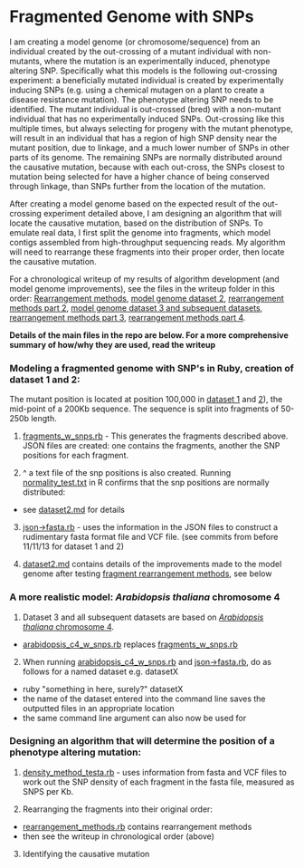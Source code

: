 Fragmented Genome with SNPs
===========================

I am creating a model genome (or chromosome/sequence) from an individual created by the out-crossing of a mutant individual with non-mutants, where the mutation is an experimentally induced, phenotype altering SNP. Specifically what this models is the following out-crossing experiment: a beneficially mutated individual is created by experimentally inducing SNPs (e.g. using a chemical mutagen on a plant to create a disease resistance mutation). The phenotype altering SNP needs to be identified. The mutant individual is out-crossed (bred) with a non-mutant individual that has no experimentally induced SNPs. Out-crossing like this multiple times, but always selecting for progeny with the mutant phenotype, will result in an individual that has a region of high SNP density near the mutant position, due to linkage, and a much lower number of SNPs in other parts of its genome. The remaining SNPs are normally distributed around the causative mutation, because with each out-cross, the SNPs closest to mutation being selected for have a higher chance of being conserved through linkage, than SNPs further from the location of the mutation.

After creating a model genome based on the expected result of the out-crossing experiment detailed above, I am designing an algorithm that will locate the causative mutation, based on the distribution of SNPs. To emulate real data, I first split the genome into fragments, which model contigs assembled from high-throughput sequencing reads. My algorithm will need to rearrange these fragments into their proper order, then locate the causative mutation.

For a chronological writeup of my results of algorithm development (and model genome improvements), see the files in the writeup folder in this order: [Rearrangement methods](https://github.com/edwardchalstrey1/fragmented_genome_with_snps/blob/master/writeup/rearrangement_methods.md), [model genome dataset 2](https://github.com/edwardchalstrey1/fragmented_genome_with_snps/blob/master/writeup/dataset2.md), [rearrangement methods part 2](https://github.com/edwardchalstrey1/fragmented_genome_with_snps/blob/master/writeup/p2_rearrangement_methods.md), [model genome dataset 3 and subsequent datasets](https://github.com/edwardchalstrey1/fragmented_genome_with_snps/blob/master/writeup/arabidopsis_chromosome4.md), [rearrangement methods part 3](https://github.com/edwardchalstrey1/fragmented_genome_with_snps/blob/master/writeup/p3_rearrangement_methods.md), [rearrangement methods part 4](https://github.com/edwardchalstrey1/fragmented_genome_with_snps/blob/master/writeup/p4_rearrangement_methods.md).

**Details of the main files in the repo are below. For a more comprehensive summary of how/why they are used, read the writeup**

### Modeling a fragmented genome with SNP's in Ruby, creation of dataset 1 and 2:

The mutant position is located at position 100,000 in [dataset 1](https://github.com/edwardchalstrey1/fragmented_genome_with_snps/tree/master/fasta_vcf) and [2](https://github.com/edwardchalstrey1/fragmented_genome_with_snps/tree/master/fasta_vcf_d2)), the mid-point of a 200Kb sequence. The sequence is split into fragments of 50-250b length.

1. [fragments_w_snps.rb](https://github.com/edwardchalstrey1/fragmented_genome_with_snps/blob/master/fragments_w_snps.rb) - This generates the fragments described above. JSON files are created: one contains the fragments, another the SNP positions for each fragment.

2. ^ a text file of the snp positions is also created. Running [normality_test.txt](https://github.com/edwardchalstrey1/fragmented_genome_with_snps/blob/master/normality_test.txt) in R confirms that the snp positions are normally distributed:
 - see [dataset2.md](https://github.com/edwardchalstrey1/fragmented_genome_with_snps/blob/master/writeup/dataset2.md) for details

3. [json->fasta.rb](https://github.com/edwardchalstrey1/fragmented_genome_with_snps/blob/master/json-%3Efasta.rb) - uses the information in the JSON files to construct a rudimentary fasta format file and VCF file. (see commits from before 11/11/13 for dataset 1 and 2)

4. [dataset2.md](https://github.com/edwardchalstrey1/fragmented_genome_with_snps/blob/master/writeup/dataset2.md) contains details of the improvements made to the model genome after testing [fragment rearrangement methods](https://github.com/edwardchalstrey1/fragmented_genome_with_snps/blob/master/rearrangement_methods.rb), see below

### A more realistic model: *Arabidopsis thaliana* chromosome 4

1. Dataset 3 and all subsequent datasets are based on [*Arabidopsis thaliana* chromosome 4](https://github.com/edwardchalstrey1/fragmented_genome_with_snps/blob/master/writeup/arabidopsis_chromosome4.md).
 - [arabidopsis_c4_w_snps.rb](https://github.com/edwardchalstrey1/fragmented_genome_with_snps/blob/master/arabidopsis_c4_w_snps.rb) replaces [fragments_w_snps.rb](https://github.com/edwardchalstrey1/fragmented_genome_with_snps/blob/master/fragments_w_snps.rb)
 
2. When running [arabidopsis_c4_w_snps.rb](https://github.com/edwardchalstrey1/fragmented_genome_with_snps/blob/master/arabidopsis_c4_w_snps.rb) and [json->fasta.rb](https://github.com/edwardchalstrey1/fragmented_genome_with_snps/blob/master/json-%3Efasta.rb), do as follows for a named dataset e.g. datasetX
 - ruby "something in here, surely?" datasetX
 - the name of the dataset entered into the command line saves the outputted files in an appropriate location
 - the same command line argument can also now be used for 

### Designing an algorithm that will determine the position of a phenotype altering mutation:

1. [density_method_testa.rb](https://github.com/edwardchalstrey1/fragmented_genome_with_snps/blob/master/density_method_testa.rb) - uses information from fasta and VCF files to work out the SNP density of each fragment in the fasta file, measured as SNPS per Kb.

2. Rearranging the fragments into their original order:
 - [rearrangement_methods.rb](https://github.com/edwardchalstrey1/fragmented_genome_with_snps/blob/master/rearrangement_methods.rb) contains rearrangement methods
 - then see the writeup in chronological order (above)
 
3. Identifying the causative mutation
